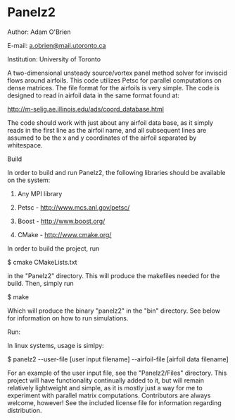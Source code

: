 Panelz2
=======

Author: Adam O'Brien

E-mail: a.obrien@mail.utoronto.ca

Institution: University of Toronto

A two-dimensional unsteady source/vortex panel method solver for inviscid flows around airfoils. This code utilizes Petsc for parallel computations on dense matrices. The file format for the airfoils is very simple. The code is designed to read in airfoil data in the same format found at:

http://m-selig.ae.illinois.edu/ads/coord_database.html

The code should work with just about any airfoil data base, as it simply reads in the first line as the airfoil name, and all subsequent lines are assumed to be the x and y coordinates of the airfoil separated by whitespace.

Build

In order to build and run Panelz2, the following libraries should be available on the system:

1) Any MPI library

2) Petsc - http://www.mcs.anl.gov/petsc/

3) Boost - http://www.boost.org/

4) CMake - http://www.cmake.org/

In order to build the project, run

$ cmake CMakeLists.txt

in the "Panelz2" directory. This will produce the makefiles needed for the build. Then, simply run

$ make

Which will produce the binary "panelz2" in the "bin" directory. See below for information on how to run simulations.

Run:

In linux systems, usage is simlpy:

$ panelz2 --user-file [user input filename] --airfoil-file [airfoil data filename]

For an example of the user input file, see the "Panelz2/Files" directory. This project will have functionality continually added to it, but will remain relatively lightweight and simple, as it is mostly just a way for me to experiment with parallel matrix computations. Contributors are always welcome, however! See the included license file for information regarding distribution.

